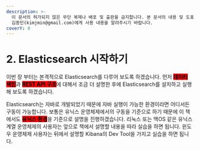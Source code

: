 ```yaml
---
description: >-
  이 문서의 허가되지 않은 무단 복제나 배포 및 출판을 금지합니다. 본 문서의 내용 및 도표 등을 인용하고자 하는 경우 출처를 명시하고
  김종민(kimjmin@gmail.com)에게 사용 내용을 알려주시기 바랍니다.
coverY: 0
---
```


# 2. Elasticsearch 시작하기

이번 장 부터는 본격적으로 Elasticsearch를 다루어 보도록 하겠습니다. 먼저 <mark style="background-color:red;">**데이터 색인**</mark>과 <mark style="background-color:red;">**REST API 구조**</mark>에 대해서 조금 더 설명한 후에 Elasticsearch를 설치하고 실행 해 보도록 하겠습니다.

Elasticsearch는 자바로 개발되었기 때문에 자바 실행이 가능한 환경이라면 어디서든 구동이 가능합니다. 보통은 유닉스 운영체제에서의 구동을 기준으로 하기 때문에 이 책에서도 <mark style="background-color:red;">**유닉스 환경**</mark>을 기준으로 설명을 진행하겠습니다. 리눅스 또는 맥OS 같은 유닉스 계열 운영체제의 사용자는 앞으로 책에서 설명할 내용을 따라 실습을 하면 됩니다. 윈도우 운영체제 사용자는 뒤에서 설명할 Kibana의 Dev Tool을 가지고 실습을 하면 됩니다.
